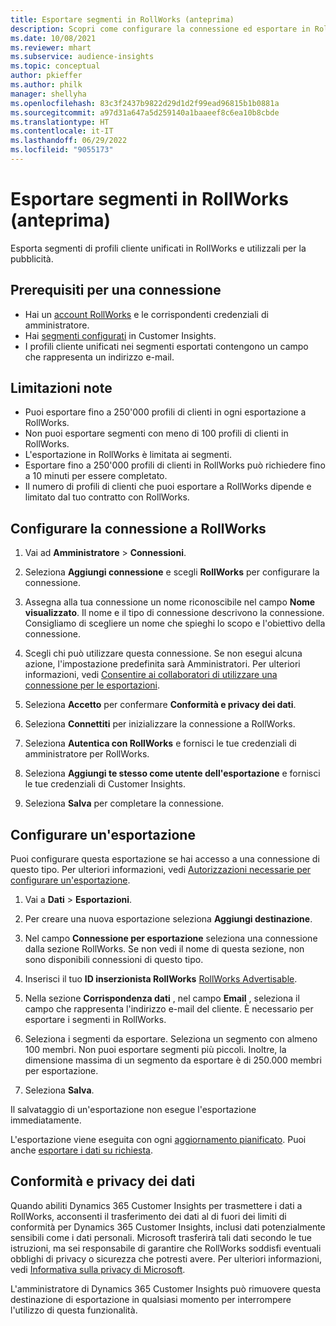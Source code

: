 ```yaml
---
title: Esportare segmenti in RollWorks (anteprima)
description: Scopri come configurare la connessione ed esportare in RollWorks.
ms.date: 10/08/2021
ms.reviewer: mhart
ms.subservice: audience-insights
ms.topic: conceptual
author: pkieffer
ms.author: philk
manager: shellyha
ms.openlocfilehash: 83c3f2437b9822d29d1d2f99ead96815b1b0881a
ms.sourcegitcommit: a97d31a647a5d259140a1baaeef8c6ea10b8cbde
ms.translationtype: HT
ms.contentlocale: it-IT
ms.lasthandoff: 06/29/2022
ms.locfileid: "9055173"
---
```

# <a name="export-segments-to-rollworks-preview"></a>Esportare segmenti in RollWorks (anteprima)

Esporta segmenti di profili cliente unificati in RollWorks e utilizzali per la pubblicità. 

## <a name="prerequisites-for-a-connection"></a>Prerequisiti per una connessione

-   Hai un [account RollWorks](https://www.rollworks.com/) e le corrispondenti credenziali di amministratore.
-   Hai [segmenti configurati](segments.md) in Customer Insights.
-   I profili cliente unificati nei segmenti esportati contengono un campo che rappresenta un indirizzo e-mail.

## <a name="known-limitations"></a>Limitazioni note

- Puoi esportare fino a 250'000 profili di clienti in ogni esportazione a RollWorks.
- Non puoi esportare segmenti con meno di 100 profili di clienti in RollWorks. 
- L'esportazione in RollWorks è limitata ai segmenti.
- Esportare fino a 250'000 profili di clienti in RollWorks può richiedere fino a 10 minuti per essere completato. 
- Il numero di profili di clienti che puoi esportare a RollWorks dipende e limitato dal tuo contratto con RollWorks.

## <a name="set-up-connection-to-rollworks"></a>Configurare la connessione a RollWorks

1. Vai ad **Amministratore** > **Connessioni**.

1. Seleziona **Aggiungi connessione** e scegli **RollWorks** per configurare la connessione.

1. Assegna alla tua connessione un nome riconoscibile nel campo **Nome visualizzato**. Il nome e il tipo di connessione descrivono la connessione. Consigliamo di scegliere un nome che spieghi lo scopo e l'obiettivo della connessione.

1. Scegli chi può utilizzare questa connessione. Se non esegui alcuna azione, l'impostazione predefinita sarà Amministratori. Per ulteriori informazioni, vedi [Consentire ai collaboratori di utilizzare una connessione per le esportazioni](connections.md#allow-contributors-to-use-a-connection-for-exports).

1. Seleziona **Accetto** per confermare **Conformità e privacy dei dati**.

1. Seleziona **Connettiti** per inizializzare la connessione a RollWorks.

1. Seleziona **Autentica con RollWorks** e fornisci le tue credenziali di amministratore per RollWorks.

1. Seleziona **Aggiungi te stesso come utente dell'esportazione** e fornisci le tue credenziali di Customer Insights.

1. Seleziona **Salva** per completare la connessione.

## <a name="configure-an-export"></a>Configurare un'esportazione

Puoi configurare questa esportazione se hai accesso a una connessione di questo tipo. Per ulteriori informazioni, vedi [Autorizzazioni necessarie per configurare un'esportazione](export-destinations.md#set-up-a-new-export).

1. Vai a **Dati** > **Esportazioni**.

1. Per creare una nuova esportazione seleziona **Aggiungi destinazione**.

1. Nel campo **Connessione per esportazione** seleziona una connessione dalla sezione RollWorks. Se non vedi il nome di questa sezione, non sono disponibili connessioni di questo tipo.

1. Inserisci il tuo **ID inserzionista RollWorks** [RollWorks Advertisable](https://help.adroll.com/hc/articles/212011838-Advertiser-Profiles).

1. Nella sezione **Corrispondenza dati** , nel campo **Email** , seleziona il campo che rappresenta l'indirizzo e-mail del cliente. È necessario per esportare i segmenti in RollWorks.

1. Seleziona i segmenti da esportare. Seleziona un segmento con almeno 100 membri. Non puoi esportare segmenti più piccoli. Inoltre, la dimensione massima di un segmento da esportare è di 250.000 membri per esportazione. 

1. Seleziona **Salva**.

Il salvataggio di un'esportazione non esegue l'esportazione immediatamente.

L'esportazione viene eseguita con ogni [aggiornamento pianificato](system.md#schedule-tab). Puoi anche [esportare i dati su richiesta](export-destinations.md#run-exports-on-demand). 


## <a name="data-privacy-and-compliance"></a>Conformità e privacy dei dati

Quando abiliti Dynamics 365 Customer Insights per trasmettere i dati a RollWorks, acconsenti il trasferimento dei dati al di fuori dei limiti di conformità per Dynamics 365 Customer Insights, inclusi dati potenzialmente sensibili come i dati personali. Microsoft trasferirà tali dati secondo le tue istruzioni, ma sei responsabile di garantire che RollWorks soddisfi eventuali obblighi di privacy o sicurezza che potresti avere. Per ulteriori informazioni, vedi [Informativa sulla privacy di Microsoft](https://go.microsoft.com/fwlink/?linkid=396732).

L'amministratore di Dynamics 365 Customer Insights può rimuovere questa destinazione di esportazione in qualsiasi momento per interrompere l'utilizzo di questa funzionalità.
